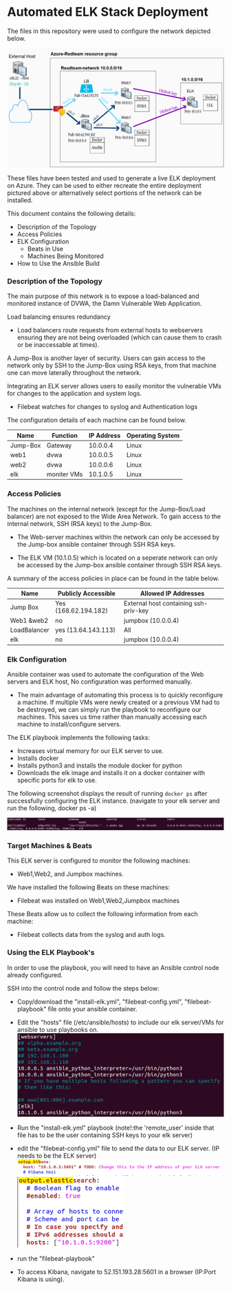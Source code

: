 # Automated ELK Stack Deployment

The files in this repository were used to configure the network depicted below.

![elk diagram](images/ELK-network.jpg)

These files have been tested and used to generate a live ELK deployment on Azure. They can be used to either recreate the entire deployment pictured above or alternatively select portions of the network can be installed.



This document contains the following details:
- Description of the Topology
- Access Policies
- ELK Configuration
  - Beats in Use
  - Machines Being Monitored
- How to Use the Ansible Build


### Description of the Topology

The main purpose of this network is to expose a load-balanced and monitored instance of DVWA, the Damn Vulnerable Web Application.

Load balancing ensures redundancy
- Load balancers route requests from external hosts to webservers ensuring they are not being overloaded (which can cause them to crash or be inaccessable at times). 

A Jump-Box is another layer of security. Users can gain access to the network only by SSH to the Jump-Box using RSA keys, from that machine one can move laterally throughout the network.   

Integrating an ELK server allows users to easily monitor the vulnerable VMs for changes to the application and system logs.
- Filebeat watches for changes to syslog and Authentication logs



The configuration details of each machine can be found below.

| Name     | Function  | IP Address | Operating System |
|----------|-----------|------------|------------------|
| Jump-Box | Gateway   |  10.0.0.4  | Linux            |
| web1     |   dvwa    |  10.0.0.5  | Linux            |
| web2     |   dvwa    |  10.0.0.6  | Linux            |
| elk      |moniter VMs|  10.1.0.5  | Linux            |


### Access Policies

The machines on the internal network (except for the Jump-Box/Load balancer) are not exposed to the Wide Area Network.
To gain access to the internal network, SSH (RSA keys) to the Jump-Box.

- The Web-server machines within the network can only be accessed by the Jump-box ansible container through SSH RSA keys.

- The ELK VM (10.1.0.5) which is located on a seperate network can only be accessed by the Jump-box ansible container through SSH RSA keys.


A summary of the access policies in place can be found in the table below.

| Name       | Publicly Accessible | Allowed IP Addresses                 |
|------------|---------------------|--------------------------------------|
| Jump Box   | Yes (168.62.194.182)| External host containing ssh-priv-key|
|Web1 &web2  | no                  | jumpbox (10.0.0.4)                   |
|LoadBalancer| yes (13.64.143.113) | All				  |	
|   elk      | no                  | jumpbox (10.0.0.4)                   |


### Elk Configuration

Ansible container was used to automate the configuration of the Web servers and ELK host, No configuration was performed manually.

- The main advantage of automating this process is to quickly reconfigure a machine. If multiple VMs were newly created or a previous VM had to be destroyed, we can simply run the playbook to reconfigure our machines. This saves us time rather than manually accessing each machine to install/configure servers.

The ELK playbook implements the following tasks:
- Increases virtual memory for our ELK server to use.
- Installs docker
- Installs python3 and installs the module docker for python
- Downloads the elk image and installs it on a docker container with specific ports for elk to use.

The following screenshot displays the result of running `docker ps` after successfully configuring the ELK instance. (navigate to your elk server and run the following,  docker ps -a)

![elk display status](images/elk_docker_display.png)

### Target Machines & Beats
This ELK server is configured to monitor the following machines:
- Web1,Web2, and Jumpbox machines.

We have installed the following Beats on these machines:
- Filebeat was installed on Web1,Web2,Jumpbox machines

These Beats allow us to collect the following information from each machine:
- Filebeat collects data from the syslog and auth logs. 

### Using the ELK Playbook's

In order to use the playbook, you will need to have an Ansible control node already configured. 

SSH into the control node and follow the steps below:
- Copy/download the "install-elk.yml", "filebeat-config.yml", "filebeat-playbook" file onto your ansible container.
- Edit the "hosts" file (/etc/ansible/hosts) to include our elk server/VMs for ansible to use playbooks on.
![hosts edit file](images/hosts_edit.png)
- Run the "install-elk.yml" playbook (note!:the 'remote_user' inside that file has to be the user containing SSH keys to your elk server)
- edit the "filebeat-config.yml" file to send the data to our ELK server. (IP needs to be the ELK server)
![filebeat config edit](images/IP_change_filebeat_configP1.png)
![filebeat config edit](images/IP_change_filebeat_configP2.png)
- run the "filebeat-playbook"




- To access Kibana, navigate to 52.151.193.28:5601 in a browser (IP:Port Kibana is using).

